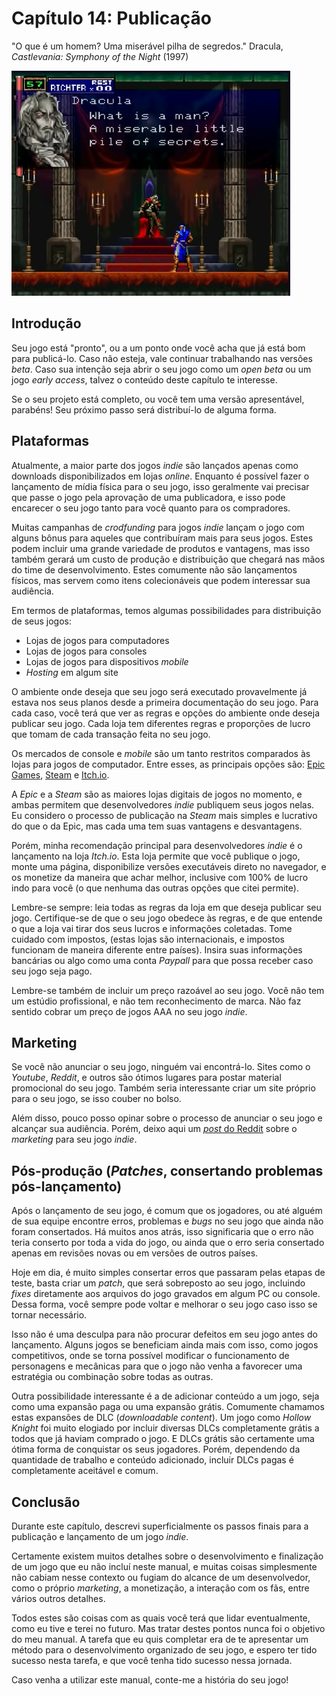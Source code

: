 # Capítulo 14: Publicação

"O que é um homem? Uma miserável pilha de segredos." Dracula, _Castlevania: Symphony of the Night_ (1997)

![Capítulo 14 capa](../Arquivos/Imagens/capa_14.jpg 'What is a man? A miserable little pile of secrets.')

## Introdução
Seu jogo está "pronto", ou a um ponto onde você acha que já está bom para publicá-lo. Caso não esteja, vale continuar trabalhando nas versões _beta_. Caso sua intenção seja abrir o seu jogo como um _open beta_ ou um jogo _early access_, talvez o conteúdo deste capítulo te interesse.

Se o seu projeto está completo, ou você tem uma versão apresentável, parabéns! Seu próximo passo será distribuí-lo de alguma forma.

## Plataformas
Atualmente, a maior parte dos jogos _indie_ são lançados apenas como downloads disponibilizados em lojas _online_. Enquanto é possível fazer o lançamento de mídia física para o seu jogo, isso geralmente vai precisar que passe o jogo pela aprovação de uma publicadora, e isso pode encarecer o seu jogo tanto para você quanto para os compradores.

Muitas campanhas de _crodfunding_ para jogos _indie_ lançam o jogo com alguns bônus para aqueles que contribuíram mais para seus jogos. Estes podem incluir uma grande variedade de produtos e vantagens, mas isso também gerará um custo de produção e distribuição que chegará nas mãos do time de desenvolvimento. Estes comumente não são lançamentos físicos, mas servem como itens colecionáveis que podem interessar sua audiência.

Em termos de plataformas, temos algumas possibilidades para distribuição de seus jogos: 
- Lojas de jogos para computadores 
- Lojas de jogos para consoles
- Lojas de jogos para dispositivos _mobile_
- _Hosting_ em algum site

O ambiente onde deseja que seu jogo será executado provavelmente já estava nos seus planos desde a primeira documentação do seu jogo. Para cada caso, você terá que ver as regras e opções do ambiente onde deseja publicar seu jogo. Cada loja tem diferentes regras e proporções de lucro que tomam de cada transação feita no seu jogo.

Os mercados de console e _mobile_ são um tanto restritos comparados às lojas para jogos de computador. Entre esses, as principais opções são: [Epic Games](https://store.epicgames.com/), [Steam](https://store.steampowered.com/) e [Itch.io](https://itch.io/).

A _Epic_ e a _Steam_ são as maiores lojas digitais de jogos no momento, e ambas permitem que desenvolvedores _indie_ publiquem seus jogos nelas. Eu considero o processo de publicação na _Steam_ mais simples e lucrativo do que o da Epic, mas cada uma tem suas vantagens e desvantagens.

Porém, minha recomendação principal para desenvolvedores _indie_ é o lançamento na loja _Itch.io_. Esta loja permite que você publique o jogo, monte uma página, disponibilize versões executáveis direto no navegador, e os monetize da maneira que achar melhor, inclusive com 100% de lucro indo para você (o que nenhuma das outras opções que citei permite). 

Lembre-se sempre: leia todas as regras da loja em que deseja publicar seu jogo. Certifique-se de que o seu jogo obedece às regras, e de que entende o que a loja vai tirar dos seus lucros e informações coletadas. Tome cuidado com impostos, (estas lojas são internacionais, e impostos funcionam de maneira diferente entre países). Insira suas informações bancárias ou algo como uma conta _Paypall_ para que possa receber caso seu jogo seja pago.

Lembre-se também de incluir um preço razoável ao seu jogo. Você não tem um estúdio profissional, e não tem reconhecimento de marca. Não faz sentido cobrar um preço de jogos AAA no seu jogo _indie_.

## Marketing
Se você não anunciar o seu jogo, ninguém vai encontrá-lo. Sites como o _Youtube_, _Reddit_, e outros são ótimos lugares para postar material promocional do seu jogo. Também seria interessante criar um site próprio para o seu jogo, se isso couber no bolso. 

Além disso, pouco posso opinar sobre o processo de anunciar o seu jogo e alcançar sua audiência. Porém, deixo aqui um [_post_ do Reddit](https://www.reddit.com/r/gamedev/comments/mx50zs/how_to_announce_your_upcoming_steam_indie_game/) sobre o _marketing_ para seu jogo _indie_.

## Pós-produção (_Patches_, consertando problemas pós-lançamento)
Após o lançamento de seu jogo, é comum que os jogadores, ou até alguém de sua equipe encontre erros, problemas e _bugs_ no seu jogo que ainda não foram consertados. Há muitos anos atrás, isso significaria que o erro não teria conserto por toda a vida do jogo, ou ainda que o erro seria consertado apenas em revisões novas ou em versões de outros países.

Hoje em dia, é muito simples consertar erros que passaram pelas etapas de teste, basta criar um _patch_, que será sobreposto ao seu jogo, incluindo _fixes_ diretamente aos arquivos do jogo gravados em algum PC ou console. Dessa forma, você sempre pode voltar e melhorar o seu jogo caso isso se tornar necessário.

Isso não é uma desculpa para não procurar defeitos em seu jogo antes do lançamento. Alguns jogos se beneficiam ainda mais com isso, como jogos competitivos, onde se torna possível modificar o funcionamento de personagens e mecânicas para que o jogo não venha a favorecer uma estratégia ou combinação sobre todas as outras.

Outra possibilidade interessante é a de adicionar conteúdo a um jogo, seja como uma expansão paga ou uma expansão grátis. Comumente chamamos estas expansões de DLC (_downloadable content_). Um jogo como _Hollow Knight_ foi muito elogiado por incluir diversas DLCs completamente grátis a todos que já haviam comprado o jogo. E DLCs grátis são certamente uma ótima forma de conquistar os seus jogadores. Porém, dependendo da quantidade de trabalho e conteúdo adicionado, incluir DLCs pagas é completamente aceitável e comum.

## Conclusão
Durante este capítulo, descrevi superficialmente os passos finais para a publicação e lançamento de um jogo _indie_. 

Certamente existem muitos detalhes sobre o desenvolvimento e finalização de um jogo que eu não incluí neste manual, e muitas coisas simplesmente não cabiam nesse contexto ou fugiam do alcance de um desenvolvedor, como o próprio _marketing_, a monetização, a interação com os fãs, entre vários outros detalhes. 

Todos estes são coisas com as quais você terá que lidar eventualmente, como eu tive e terei no futuro. Mas tratar destes pontos nunca foi o objetivo do meu manual. A tarefa que eu quis completar era de te apresentar um método para o desenvolvimento organizado de seu jogo, e espero ter tido sucesso nesta tarefa, e que você tenha tido sucesso nessa jornada.

Caso venha a utilizar este manual, conte-me a história do seu jogo!
